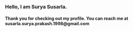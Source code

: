 <h3> Hello, I am Surya Susarla. </h3>

<h4> Thank you for checking out my profile. You can reach me at <mailto>susarla.surya.prakash.1998@gmail.com</mailto></h4>
